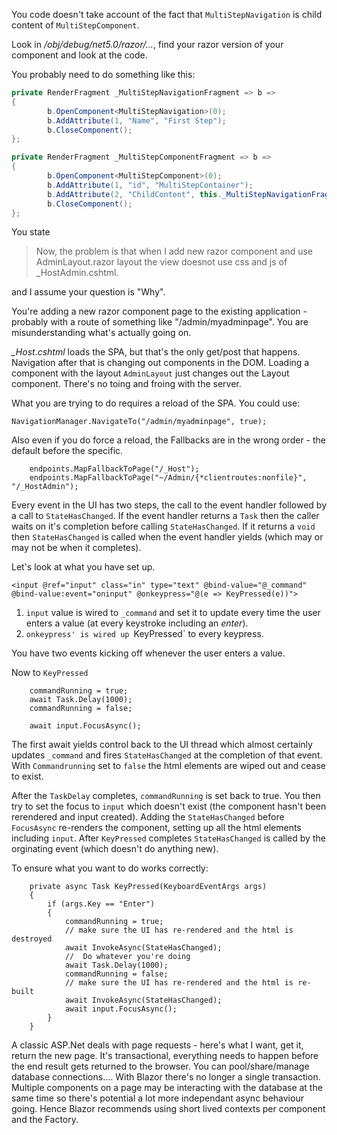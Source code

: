 You code doesn't take account of the fact that `MultiStepNavigation` is child content of `MultiStepComponent`.

Look in */obj/debug/net5.0/razor/...*, find your razor version of your component and look at the code.

You probably need to do something like this:

```csharp
private RenderFragment _MultiStepNavigationFragment => b =>
{
        b.OpenComponent<MultiStepNavigation>(0);
        b.AddAttribute(1, "Name", "First Step");
        b.CloseComponent();
};
```

```csharp
private RenderFragment _MultiStepComponentFragment => b =>
{
        b.OpenComponent<MultiStepComponent>(0);
        b.AddAttribute(1, "id", "MultiStepContainer");
        b.AddAttribute(2, "ChildContent", this._MultiStepNavigationFragment);
        b.CloseComponent();
};
```


You state 
> Now, the problem is that when I add new razor component and use AdminLayout.razor layout the view doesnot use css and js of _HostAdmin.cshtml.

and I assume your question is "Why".

You're adding a new razor component page to the existing application - probably with a route of something like "/admin/myadminpage". You are misunderstanding what's actually going on.

*_Host.cshtml* loads the SPA, but that's the only get/post that happens.  Navigation after that is changing out components in the DOM.  Loading a component with the layout `AdminLayout` just changes out the Layout component.  There's no toing and froing with the server.

What you are trying to do requires a reload of the SPA.  You could use:

```
NavigationManager.NavigateTo("/admin/myadminpage", true);
```

Also even if you do force a reload, the Fallbacks are in the wrong order - the default before the specific.
```
    endpoints.MapFallbackToPage("/_Host");
    endpoints.MapFallbackToPage("~/Admin/{*clientroutes:nonfile}", "/_HostAdmin");
```
  
Every event in the UI has two steps, the call to the event handler followed by a call to `StateHasChanged`.  If the event handler returns a `Task` then the caller waits on it's completion before calling `StateHasChanged`.  If it returns a `void` then `StateHasChanged` is called when the event handler yields (which may or may not be when it completes).

Let's look at what you have set up.

```
<input @ref="input" class="in" type="text" @bind-value="@_command" @bind-value:event="oninput" @onkeypress="@(e => KeyPressed(e))">
```

 1. `input` value is wired to `_command` and set it to update every time the user enters a value (at every keystroke including an *enter*).  
2. `onkeypress' is wired up `KeyPressed` to every keypress.  
 
You have two events kicking off whenever the user enters a value.

Now to `KeyPressed`

```
    commandRunning = true;
    await Task.Delay(1000);
    commandRunning = false;

    await input.FocusAsync();
```

The first await yields control back to the UI thread which almost certainly updates `_command` and fires `StateHasChanged` at the completion of that event.  With `Commandrunning` set to `false` the html elements are wiped out and cease to exist.  

After the `TaskDelay` completes, `commandRunning` is set back to true.  You then try to set the focus to `input` which doesn't exist (the component hasn't been rerendered and input created).  Adding the `StateHasChanged` before `FocusAsync` re-renders the component, setting up all the html elements including `input`.
After `KeyPressed` completes `StateHasChanged` is called by the orginating event (which doesn't do anything new).

To ensure what you want to do works correctly:

```
    private async Task KeyPressed(KeyboardEventArgs args)
    {
        if (args.Key == "Enter")
        {
            commandRunning = true;
            // make sure the UI has re-rendered and the html is destroyed
            await InvokeAsync(StateHasChanged);
            //  Do whatever you're doing
            await Task.Delay(1000);
            commandRunning = false;
            // make sure the UI has re-rendered and the html is re-built
            await InvokeAsync(StateHasChanged);
            await input.FocusAsync();
        }
    }
```

A classic ASP.Net deals with page requests - here's what I want, get it, return the new page.  It's transactional, everything needs to happen before the end result gets returned to the browser.  You can pool/share/manage database connections....  With Blazor there's no longer a single transaction.  Multiple components on a page may be interacting with the database at the same time so there's potential a lot more independant async behaviour going.  Hence Blazor recommends using short lived contexts per component and the Factory.